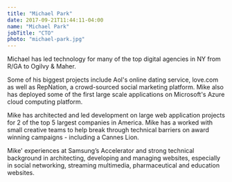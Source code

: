 ```yaml
---
title: "Michael Park"
date: 2017-09-21T11:44:11-04:00
name: "Michael Park"
jobTitle: "CTO"
photo: "michael-park.jpg"
---
```


Michael has led technology for many of the top digital agencies in NY from R/GA to Ogilvy & Maher.

Some of his biggest projects include Aol's online dating service, love.com as well as RepNation, a crowd-sourced social marketing platform. Mike also has deployed some of the first large scale applications on Microsoft's Azure cloud computing platform. 

Mike has architected and led development on large web application projects for 2 of the top 5 largest companies in America. Mike has a worked with small creative teams to help break through technical barriers on award winning campaigns - including a Cannes Lion. 

Mike' experiences at Samsung’s Accelerator and strong technical background in architecting, developing and managing websites, especially in social networking, streaming multimedia, pharmaceutical and education websites. 

 
